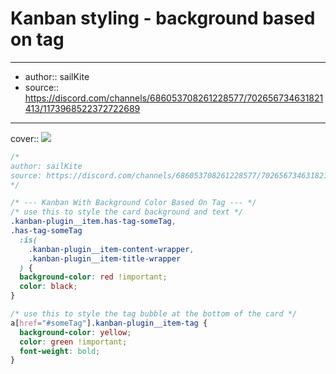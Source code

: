

# Kanban styling - background based on tag

---

- author:: sailKite
- source:: https://discord.com/channels/686053708261228577/702656734631821413/1173968522372722689

---

cover:: ![](https://i.imgur.com/p9i7Mdb.png)

```css
/*
author: sailKite
source: https://discord.com/channels/686053708261228577/702656734631821413/1173968522372722689
*/

/* --- Kanban With Background Color Based On Tag --- */
/* use this to style the card background and text */
.kanban-plugin__item.has-tag-someTag,
.has-tag-someTag
  :is(
    .kanban-plugin__item-content-wrapper,
    .kanban-plugin__item-title-wrapper
  ) {
  background-color: red !important;
  color: black;
}

/* use this to style the tag bubble at the bottom of the card */
a[href="#someTag"].kanban-plugin__item-tag {
  background-color: yellow;
  color: green !important;
  font-weight: bold;
}
```
